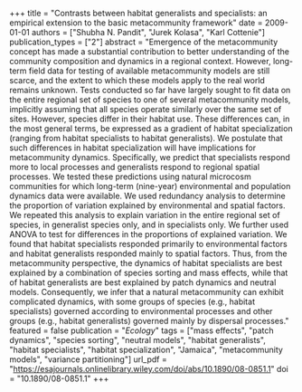 +++
title = "Contrasts between habitat generalists and specialists: an empirical extension to the basic metacommunity framework"
date = 2009-01-01
authors = ["Shubha N. Pandit", "Jurek Kolasa", "Karl Cottenie"]
publication_types = ["2"]
abstract = "Emergence of the metacommunity concept has made a substantial contribution to better understanding of the community composition and dynamics in a regional context. However, long-term field data for testing of available metacommunity models are still scarce, and the extent to which these models apply to the real world remains unknown. Tests conducted so far have largely sought to fit data on the entire regional set of species to one of several metacommunity models, implicitly assuming that all species operate similarly over the same set of sites. However, species differ in their habitat use. These differences can, in the most general terms, be expressed as a gradient of habitat specialization (ranging from habitat specialists to habitat generalists). We postulate that such differences in habitat specialization will have implications for metacommunity dynamics. Specifically, we predict that specialists respond more to local processes and generalists respond to regional spatial processes. We tested these predictions using natural microcosm communities for which long-term (nine-year) environmental and population dynamics data were available. We used redundancy analysis to determine the proportion of variation explained by environmental and spatial factors. We repeated this analysis to explain variation in the entire regional set of species, in generalist species only, and in specialists only. We further used ANOVA to test for differences in the proportions of explained variation. We found that habitat specialists responded primarily to environmental factors and habitat generalists responded mainly to spatial factors. Thus, from the metacommunity perspective, the dynamics of habitat specialists are best explained by a combination of species sorting and mass effects, while that of habitat generalists are best explained by patch dynamics and neutral models. Consequently, we infer that a natural metacommunity can exhibit complicated dynamics, with some groups of species (e.g., habitat specialists) governed according to environmental processes and other groups (e.g., habitat generalists) governed mainly by dispersal processes."
featured = false
publication = "*Ecology*"
tags = ["mass effects", "patch dynamics", "species sorting", "neutral models", "habitat generalists", "habitat specialists", "habitat specialization", "Jamaica", "metacommunity models", "variance partitioning"]
url_pdf = "https://esajournals.onlinelibrary.wiley.com/doi/abs/10.1890/08-0851.1"
doi = "10.1890/08-0851.1"
+++

